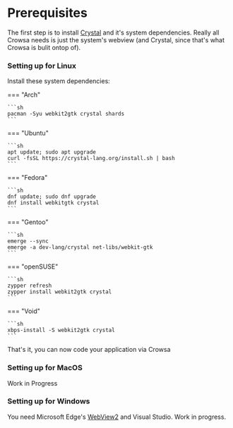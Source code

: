 # Prerequisites

The first step is to install [Crystal](https://crystal-lang.org/) and it's system dependencies. Really all Crowsa needs is just the system's webview (and Crystal, since that's what Crowsa is bulit ontop of).

### Setting up for Linux

Install these system dependencies:

=== "Arch"

    ```sh
    pacman -Syu webkit2gtk crystal shards
    ```

=== "Ubuntu"

    ```sh
    apt update; sudo apt upgrade
    curl -fsSL https://crystal-lang.org/install.sh | bash
    ```

=== "Fedora"

    ```sh
    dnf update; sudo dnf upgrade
    dnf install webkitgtk crystal
    ```

=== "Gentoo"

    ```sh
    emerge --sync
    emerge -a dev-lang/crystal net-libs/webkit-gtk
    ```

=== "openSUSE"

    ```sh
    zypper refresh
    zypper install webkit2gtk crystal
    ```

=== "Void"

    ```sh
    xbps-install -S webkit2gtk crystal
    ```


That's it, you can now code your application via Crowsa

### Setting up for MacOS
Work in Progress

### Setting up for Windows

You need Microsoft Edge's [WebView2](https://developer.microsoft.com/en-us/microsoft-edge/webview2/?form=MA13LH#download) and Visual Studio.
Work in progress.
